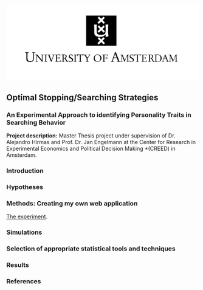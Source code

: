 
<img src="images/uva.jpg?raw=true"/>

## Optimal Stopping/Searching Strategies 
### An Experimental Approach to identifying Personality Traits in Searching Behavior

**Project description:** Master Thesis project under supervision of Dr. Alejandro Hirmas and Prof. Dr. Jan Engelmann at the Center for Research in Experimental Economics and Political Decision Making *(CREED) in Amsterdam.  

### Introduction

### Hypotheses

### Methods: Creating my own web application 

[The experiment](/pdf/master_thesis.pdf).

### Simulations

### Selection of appropriate statistical tools and techniques


### Results



### References